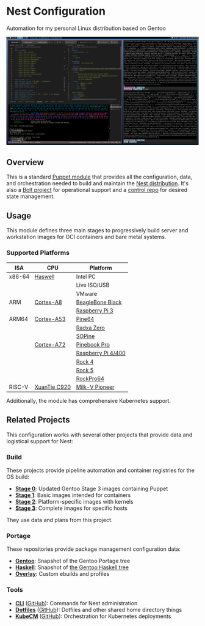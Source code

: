 # Nest Configuration

Automation for my personal Linux distribution based on Gentoo

![Nest Screenshot](.screenshot.png)

## Overview

This is a standard [Puppet module](https://www.puppet.com/docs/puppet/latest/modules_fundamentals.html) that provides all the configuration, data, and orchestration needed to build and maintain the [Nest distribution](https://james.tl/projects/nest/). It's also a [Bolt project](https://www.puppet.com/docs/bolt/latest/projects.html) for operational support and a [control repo](https://www.puppet.com/docs/pe/latest/control_repo.html) for desired state management.

## Usage

This module defines three main stages to progressively build server and workstation images for OCI containers and bare metal systems.

### Supported Platforms

| ISA    | CPU                                                                      | Platform                                                                            |
|--------|--------------------------------------------------------------------------|-------------------------------------------------------------------------------------|
| x86-64 | [Haswell](https://en.wikipedia.org/wiki/Haswell_(microarchitecture))     | Intel PC                                                                            |
|        |                                                                          | Live ISO/USB                                                                        |
|        |                                                                          | VMware                                                                              |
| ARM    | [Cortex-A8](https://en.wikipedia.org/wiki/ARM_Cortex-A8)                 | [BeagleBone Black](https://beagleboard.org/black)                                   |
|        |                                                                          | [Raspberry Pi 3](https://www.raspberrypi.com/products/raspberry-pi-3-model-a-plus/) |
| ARM64  | [Cortex-A53](https://en.wikipedia.org/wiki/ARM_Cortex-A53)               | [Pine64](https://www.pine64.org/)                                                   |
|        |                                                                          | [Radxa Zero](https://wiki.radxa.com/Zero)                                           |
|        |                                                                          | [SOPine](https://www.pine64.org/sopine/)                                            |
|        | [Cortex-A72](https://en.wikipedia.org/wiki/ARM_Cortex-A72)               | [Pinebook Pro](https://www.pine64.org/pinebook-pro/)                                |
|        |                                                                          | [Raspberry Pi 4/400](https://www.raspberrypi.com/products/raspberry-pi-400-unit/)   |
|        |                                                                          | [Rock 4](https://wiki.radxa.com/Rock4)                                              |
|        |                                                                          | [Rock 5](https://wiki.radxa.com/Rock5)                                              |
|        |                                                                          | [RockPro64](https://www.pine64.org/rockpro64/)                                      |
| RISC-V | [XuanTie C920](https://www.xrvm.com/product/xuantie/4224888731980599296) | [Milk-V Pioneer](https://milkv.io/pioneer)                                          |

Additionally, the module has comprehensive Kubernetes support.

## Related Projects

This configuration works with several other projects that provide data and logistical support for Nest:

### Build

These projects provide pipeline automation and container registries for the OS build:

* [**Stage 0**](https://gitlab.james.tl/nest/stage0): Updated Gentoo Stage 3 images containing Puppet
* [**Stage 1**](https://gitlab.james.tl/nest/stage1): Basic images intended for containers
* [**Stage 2**](https://gitlab.james.tl/nest/stage2): Platform-specific images with kernels
* [**Stage 3**](https://gitlab.james.tl/nest/stage3): Complete images for specific hosts

They use data and plans from this project.

### Portage

These repositories provide package management configuration data:

* [**Gentoo**](https://gitlab.james.tl/nest/gentoo/portage): Snapshot of the Gentoo Portage tree
* [**Haskell**](https://gitlab.james.tl/nest/gentoo/haskell): Snapshot of [the Gentoo Haskell tree](https://github.com/gentoo-haskell/gentoo-haskell)
* [**Overlay**](https://gitlab.james.tl/nest/overlay): Custom ebuilds and profiles

### Tools

* [**CLI**](https://gitlab.james.tl/nest/cli) ([GitHub](https://github.com/jameslikeslinux/nest-cli)): Commands for Nest administration
* [**Dotfiles**](https://gitlab.james.tl/james/dotfiles) ([GitHub](https://github.com/jameslikeslinux/dotfiles)): Dotfiles and other shared home directory things
* [**KubeCM**](https://gitlab.james.tl/james/kubecm) ([GitHub](https://github.com/jameslikeslinux/kubecm)): Orchestration for Kubernetes deployments
